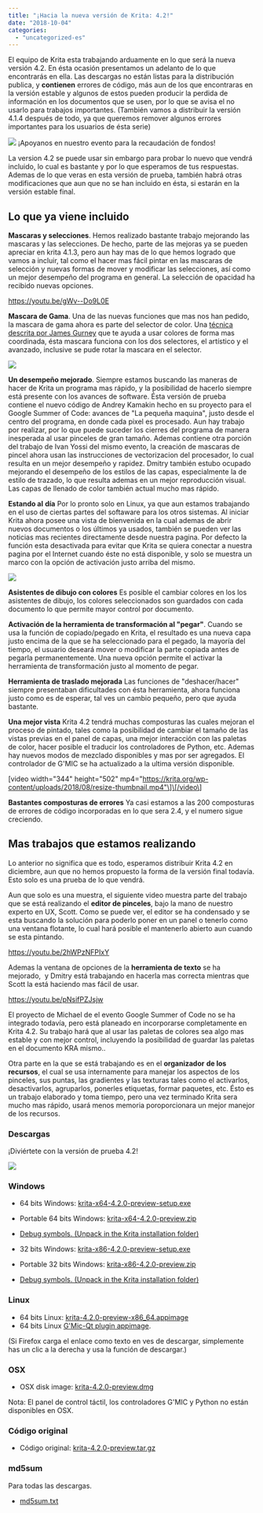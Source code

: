 ```yaml
---
title: "¡Hacia la nueva versión de Krita: 4.2!"
date: "2018-10-04"
categories: 
  - "uncategorized-es"
---
```


El equipo de Krita esta trabajando arduamente en lo que será la nueva versión 4.2. En ésta ocasión presentamos un adelanto de lo que encontrarás en ella. Las descargas no están listas para la distribución publica, y **contienen** errores de código, más aun de los que encontraras en la versión estable y algunos de estos pueden producir la perdida de información en los documentos que se usen, por lo que se avisa el no usarlo para trabajos importantes. (También vamos a distribuir la versión 4.1.4 después de todo, ya que queremos remover algunos errores importantes para los usuarios de ésta serie)

[![](/images/posts/2018/2018-fundraiser-hero2.png)](https://krita.org) ¡Apoyanos en nuestro evento para la recaudación de fondos!

La version 4.2 se puede usar sin embargo para probar lo nuevo que vendrá incluido, lo cual es bastante y por lo que esperamos de tus respuestas. Ademas de lo que veras en esta versión de prueba, también habrá otras modificaciones que aun que no se han incluido en ésta, si estarán en la versión estable final.

## Lo que ya viene incluido

**Mascaras y selecciones**. Hemos realizado bastante trabajo mejorando las mascaras y las selecciones. De hecho, parte de las mejoras ya se pueden apreciar en krita 4.1.3, pero aun hay mas de lo que hemos logrado que vamos a incluir, tal como el hacer mas fácil pintar en las mascaras de selección y nuevas formas de mover y modificar las selecciones, así como un mejor desempeño del programa en general. La selección de opacidad ha recibido nuevas opciones.

https://youtu.be/gWv--Do9L0E

**Mascara de Gama**. Una de las nuevas funciones que mas nos han pedido, la mascara de gama ahora es parte del selector de color. Una [técnica descrita por James Gurney](http://gurneyjourney.blogspot.com/2011/09/part-1-gamut-masking-method.html) que te ayuda a usar colores de forma mas coordinada, ésta mascara funciona con los dos selectores, el artístico y el avanzado, inclusive se pude rotar la mascara en el selector.

![](/images/posts/2018/gamut-masking.png)

**Un desempeño mejorado**. Siempre estamos buscando las maneras de hacer de Krita un programa mas rápido, y la posibilidad de hacerlo siempre está presente con los avances de software. Ésta versión de prueba contiene el nuevo código de Andrey Kamakin hecho en su proyecto para el Google Summer of Code: avances de "La pequeña maquina", justo desde el centro del programa, en donde cada pixel es procesado. Aun hay trabajo por realizar, por lo que puede suceder los cierres del programa de manera inesperada al usar pinceles de gran tamaño. Ademas contiene otra porción del trabajo de Ivan Yossi del mismo evento, la creación de mascaras de pincel ahora usan las instrucciones de vectorizacion del procesador, lo cual resulta en un mejor desempeño y rapidez. Dmitry también estubo ocupado mejorando el desempeño de los estilos de las capas, especialmente la de estilo de trazado, lo que resulta ademas en un mejor reproducción visual. Las capas de llenado de color también actual mucho mas rápido.

**Estando al** **día** Por lo pronto solo en Linux, ya que aun estamos trabajando en el uso de ciertas partes del softaware para los otros sistemas. Al iniciar Krita ahora posee una vista de bienvenida en la cual ademas de abrir nuevos documentos o los últimos ya usados, también se pueden ver las noticias mas recientes directamente desde nuestra pagina. Por defecto la función esta desactivada para evitar que Krita se quiera conectar a nuestra pagina por el Internet cuando éste no está disponible, y solo se muestra un marco con la opción de activación justo arriba del mismo.

[![](/images/posts/2018/news_widget-1024x566.png)](https://krita.org/wp-content/uploads/2018/10/news_widget.png)

**Asistentes de dibujo con colores** Es posible el cambiar colores en los los asistentes de dibujo, los colores seleccionados son guardados con cada documento lo que permite mayor control por documento.

**Activación de la herramienta de transformación al "pegar"**. Cuando se usa la función de copiado/pegado en Krita, el resultado es una nueva capa justo encima de la que se ha seleccionado para el pegado, la mayoría del tiempo, el usuario deseará mover o modificar la parte copiada antes de pegarla permanentemente. Una nueva opción permite el activar la herramienta de transformación justo al momento de pegar.

**Herramienta de traslado mejorada** Las funciones de "deshacer/hacer" siempre presentaban dificultades con ésta herramienta, ahora funciona justo como es de esperar, tal ves un cambio pequeño, pero que ayuda bastante.

**Una mejor vista** Krita 4.2 tendrá muchas composturas las cuales mejoran el proceso de pintado, tales como la posibilidad de cambiar el tamaño de las vistas previas en el panel de capas, una mejor interacción con las paletas de color, hacer posible el traducir los controladores de Python, etc. Ademas hay nuevos modos de mezclado disponibles y mas por ser agregados. El controlador de G'MIC se ha actualizado a la ultima versión disponible.

\[video width="344" height="502" mp4="https://krita.org/wp-content/uploads/2018/08/resize-thumbnail.mp4"\]\[/video\]

**Bastantes composturas de errores** Ya casi estamos a las 200 composturas de errores de código incorporadas en lo que sera 2.4, y el numero sigue creciendo.

## Mas trabajos que estamos realizando

Lo anterior no significa que es todo, esperamos distribuir Krita 4.2 en diciembre, aun que no hemos propuesto la forma de la versión final todavía. Esto solo es una prueba de lo que vendrá.

Aun que solo es una muestra, el siguiente video muestra parte del trabajo que se está realizando el **editor de pinceles**, bajo la mano de nuestro experto en UX, Scott. Como se puede ver, el editor se ha condensado y se esta buscando la solución para poderlo poner en un panel o tenerlo como una ventana flotante, lo cual hará posible el mantenerlo abierto aun cuando se esta pintando.

https://youtu.be/2hWPzNFPIxY

Ademas la ventana de opciones de la **herramienta de texto** se ha mejorado,  y Dmitry está trabajando en hacerla mas correcta mientras que Scott la está haciendo mas fácil de usar.

https://youtu.be/pNsifPZJsjw

El proyecto de Michael de el evento Google Summer of Code no se ha integrado todavía, pero está planeado en incorporarse completamente en Krita 4.2. Su trabajo hará que al usar las paletas de colores sea algo mas estable y con mejor control, incluyendo la posibilidad de guardar las paletas en el documento KRA mismo..

Otra parte en la que se está trabajando es en el **organizador** **de los recursos**, el cual se usa internamente para manejar los aspectos de los pinceles, sus puntas, las gradientes y las texturas tales como el activarlos, desactivarlos, agruparlos, ponerles etiquetas, formar paquetes, etc. Ésto es un trabajo elaborado y toma tiempo, pero una vez terminado Krita sera mucho mas rápido, usará menos memoria poroporcionara un mejor manejor de los recursos.

### **Descargas**

¡Diviértete con la versión de prueba 4.2!

[![](/images/posts/2018/4.2-preview-1024x693.png)](https://www.krita.org)

### Windows

- 64 bits Windows: [krita-x64-4.2.0-preview-setup.exe](https://download.kde.org/unstable/krita/4.2.0-preview/krita-x64-4.2.0-preview-setup.exe)
- Portable 64 bits Windows: [krita-x64-4.2.0-preview.zip](https://download.kde.org/unstable/krita/4.2.0-preview/krita-x64-4.2.0-preview.zip)
- [Debug symbols. (Unpack in the Krita installation folder)](https://download.kde.org/unstable/krita/4.2.0-preview/krita-x64-4.2.0-preview-dbg.zip)

- 32 bits Windows: [krita-x86-4.2.0-preview-setup.exe](https://download.kde.org/unstable/krita/4.2.0-preview/krita-x86-4.2.0-preview-setup.exe)
- Portable 32 bits Windows: [krita-x86-4.2.0-preview.zip](https://download.kde.org/unstable/krita/4.2.0-preview/krita-x86-4.2.0-preview.zip)
- [Debug symbols. (Unpack in the Krita installation folder)](https://download.kde.org/unstable/krita/4.2.0-preview/krita-x86-4.2.0-preview-dbg.zip)

### Linux

- 64 bits Linux: [krita-4.2.0-preview-x86\_64.appimage](https://download.kde.org/unstable/krita/4.2.0-preview/krita-4.2.0-preview-x86_64.appimage)
- 64 bits Linux [G'Mic-Qt plugin appimage](https://download.kde.org/unstable/krita/4.2.0-preview/gmic_krita_qt-x86_64.appimage).

(Si Firefox carga el enlace como texto en ves de descargar, simplemente has un clic a la derecha y usa la función de descargar.)

### OSX

- OSX disk image: [krita-4.2.0-preview.dmg](https://download.kde.org/unstable/krita/4.2.0-preview/krita-4.2.0-preview.dmg)

Nota: El panel de control táctil, los controladores G'MIC y Python no están disponibles en OSX.

### Código original

- Código original: [krita-4.2.0-preview.tar.gz](https://download.kde.org/unstable/krita/4.2.0-preview/krita-4.2.0-preview.tar.gz)

### md5sum

Para todas las descargas.

- [md5sum.txt](https://download.kde.org/unstable/krita/4.2.0-preview/md5sum.txt)
